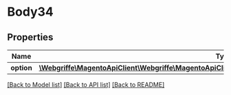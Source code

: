 # Body34

## Properties
Name | Type | Description | Notes
------------ | ------------- | ------------- | -------------
**option** | [**\Webgriffe\MagentoApiClient\Webgriffe\MagentoApiClient\Model\CatalogDataProductCustomOptionInterface**](CatalogDataProductCustomOptionInterface.md) |  | 

[[Back to Model list]](../README.md#documentation-for-models) [[Back to API list]](../README.md#documentation-for-api-endpoints) [[Back to README]](../README.md)


